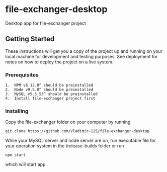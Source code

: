 # file-exchanger-desktop
Desktop app for file-exchanger project

## Getting Started

These instructions will get you a copy of the project up and running on your local machine for development and testing purposes. See deployment for notes on how to deploy the project on a live system.

### Prerequisites


```
1.	NPM v6.12.0^ should be preinstalled
2.	Node v9.5.0^ should be preinstalled
3.	MySQL v5.5.53^ should be preinstalled
4.  Install file-exchanger project first
```

### Installing
Copy the file-exchanger folder on your computer by running
```
git clone https://github.com/Vladimir-125/file-exchanger-desktop
```

While your MySQL server and node server are on, run executable file for your operation system in the /release-builds folder or run 
```
npm start
```  
which will start app.
